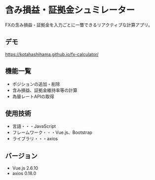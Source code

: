 # 含み損益・証拠金シュミレーター
FXの含み損益・証拠金を入力ごとに一瞥できるリアクティブな計算アプリ。

## デモ
https://kotahashihama.github.io/fx-calculator/

## 機能一覧
- ポジションの追加・削除
- 含み損益、証拠金維持率等の計算
- 為替レートAPIの取得

## 使用技術
- 言語・・・JavaScript
- フレームワーク・・・Vue.js、Bootstrap
- ライブラリ・・・axios

## バージョン
- Vue.js 2.6.10
- axios 0.18.0